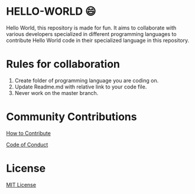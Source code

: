 # HELLO-WORLD :smile:
Hello World, this repository is made for fun. It aims to collaborate with various developers specialized in different programming languages to contribute Hello World code in their specialized language in this repository.

# Rules for collaboration

1. Create folder of programming language you are coding on.
2. Update Readme.md with relative link to your code file.
3. Never work on the master branch.

# Community Contributions

[How to Contribute](CONTRIBUTING.md)

[Code of Conduct](CODE_OF_CONDUCT.md)

# License

[MIT License](LICENSE)
